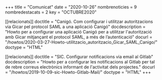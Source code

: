 +++
title             = "Comunicat"
date	 	  	  = "2020-10-26"
nombrenoticies    = 9
nombredestacats   = 2
key 		  	  = "OCTUBRE2020"

[[relacionats]]
doctitle          = "Canigó. Com configurar i utilitzar autoritzacions via Gicar pel protocol SAML a una aplicació Canigó"
docdescription    = "Howto per a configurar una aplicació Canigó per a utilitzar l'autorització amb Gicar mitjançant el protocol SAML, a més de l’autenticació"
docurl            = "/howtos/2020-03-27-Howto-utilitzacio_autoritzacio_Gicar_SAML_Canigo/"
doctype           = "HTML"

[[relacionats]]
doctitle          = "SIC. Configurar notificacions via email al Gitlab"
docdescription    = "Howto per a configurar les notificacions al Gitlab per tal de rebre correus electrònics informant de l'activitat dels projectes."
docurl            = "/howtos/2019-10-09-sic-Howto-Gitlab-Mail/"
doctype           = "HTML"
+++

